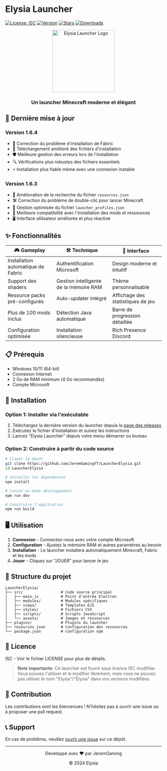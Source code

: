 # Elysia Launcher
[![License: ISC](https://img.shields.io/badge/License-ISC-blue.svg)](https://opensource.org/licenses/ISC)
[![Version](https://img.shields.io/badge/version-1.6.4-brightgreen.svg)](https://github.com/JeremGamingYT/LauncherElysia/releases)
[![Stars](https://img.shields.io/github/stars/JeremGamingYT/LauncherElysia?style=social)](https://github.com/JeremGamingYT/LauncherElysia)
[![Downloads](https://img.shields.io/github/downloads/JeremGamingYT/LauncherElysia/total.svg)](https://github.com/JeremGamingYT/LauncherElysia/releases)

<div align="center">
  <img src="src/assets/icon.png" alt="Elysia Launcher Logo" width="200">
  <h3>Un launcher Minecraft moderne et élégant</h3>
</div>

## 🚀 Dernière mise à jour

### Version 1.6.4
- 🧰 Correction du problème d'installation de Fabric
- 🔄 Téléchargement amélioré des fichiers d'installation
- 🛡️ Meilleure gestion des erreurs lors de l'installation
- 🔍 Vérifications plus robustes des fichiers essentiels
- ⚡ Installation plus fiable même avec une connexion instable

### Version 1.6.3
- 🔄 Amélioration de la recherche du fichier `resources.json`
- 🛠️ Correction du problème de double-clic pour lancer Minecraft
- 📂 Gestion optimisée du fichier `launcher_profiles.json`
- 🧩 Meilleure compatibilité avec l'installation des mods et ressources
- 🖥️ Interface utilisateur améliorée et plus réactive

## ✨ Fonctionnalités

| 🎮 Gameplay | 🛠️ Technique | 🎨 Interface |
|------------|--------------|-------------|
| Installation automatique de Fabric | Authentification Microsoft | Design moderne et intuitif |
| Support des shaders | Gestion intelligente de la mémoire RAM | Thème personnalisable |
| Resource packs pré-configurés | Auto-updater intégré | Affichage des statistiques de jeu |
| Plus de 100 mods inclus | Détection Java automatique | Barre de progression détaillée |
| Configuration optimisée | Installation silencieuse | Rich Presence Discord |

## 📋 Prérequis

- Windows 10/11 (64-bit)
- Connexion Internet
- 2 Go de RAM minimum (4 Go recommandés)
- Compte Microsoft

## 🔧 Installation

### Option 1: Installer via l'exécutable
1. Téléchargez la dernière version du launcher depuis la [page des releases](https://github.com/JeremGamingYT/LauncherElysia/releases)
2. Exécutez le fichier d'installation et suivez les instructions
3. Lancez "Elysia Launcher" depuis votre menu démarrer ou bureau

### Option 2: Construire à partir du code source
```bash
# Cloner le dépôt
git clone https://github.com/JeremGamingYT/LauncherElysia.git
cd LauncherElysia

# Installer les dépendances
npm install

# Lancer en mode développement
npm run dev

# Construire l'application
npm run build
```

## 🖥️ Utilisation

1. **Connexion** - Connectez-vous avec votre compte Microsoft
2. **Configuration** - Ajustez la mémoire RAM et autres paramètres au besoin
3. **Installation** - Le launcher installera automatiquement Minecraft, Fabric et les mods
4. **Jouer** - Cliquez sur "JOUER" pour lancer le jeu

## 📁 Structure du projet

```
LauncherElysia/
├── src/                 # Code source principal
│   ├── main.js          # Point d'entrée Electron
│   ├── modules/         # Modules spécifiques
│   ├── views/           # Templates EJS
│   ├── styles/          # Fichiers CSS
│   ├── scripts/         # Scripts JavaScript
│   └── assets/          # Images et ressources
├── plugins/             # Plugins du launcher
├── resources.json       # Configuration des ressources
└── package.json         # Configuration npm
```

## 📝 Licence

ISC - Voir le fichier LICENSE pour plus de détails.

> **Note importante**: Ce launcher est fourni sous licence ISC modifiée. Vous pouvez l'utiliser et le modifier librement, mais vous ne pouvez pas utiliser le nom "Elysia"/"Élysia" dans vos versions modifiées.

## 🤝 Contribution

Les contributions sont les bienvenues ! N'hésitez pas à ouvrir une issue ou à proposer une pull request.

## 📞 Support

En cas de problème, veuillez [ouvrir une issue](https://github.com/JeremGamingYT/LauncherElysia/issues) sur ce dépôt.

---

<div align="center">
  <p>Développé avec ❤️ par JeremGaming</p>
  <p>© 2024 Elysia</p>
</div> 